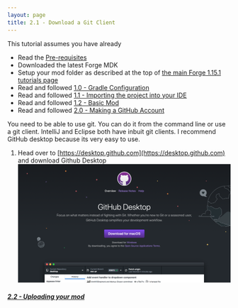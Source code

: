 ```yaml
---
layout: page
title: 2.1 - Download a Git Client
---
```

This tutorial assumes you have already
- Read the [Pre-requisites](/tutorials/Pre-requisites)
- Downloaded the latest Forge MDK
- Setup your mod folder as described at the top of [the main Forge 1.15.1 tutorials page](/tutorials/1.15.1/forge/)
- Read and followed [1.0 - Gradle Configuration](../1.0-gradle-configuration/)
- Read and followed [1.1 - Importing the project into your IDE](../1.1-importing-project/)
- Read and followed [1.2 - Basic Mod](../1.2-basic-mod/)
- Read and followed [2.0 - Making a GitHub Account](../2.0-github-account/)

You need to be able to use git. You can do it from the command line or use a git client. IntelliJ and Eclipse both have inbuit git clients. I recommend GitHub desktop because its very easy to use.
1) Head over to [https://desktop.github.com](https://desktop.github.com) and download Github Desktop
!["page"](./page.png)

##### [2.2 - Uploading your mod](../2.2-upload-mod)
